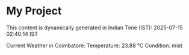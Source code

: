 # My Project

This content is dynamically generated in Indian Time (IST): 2025-07-15 02:40:14 IST


Current Weather in Coimbatore:
Temperature: 23.88 °C
Condition: mist
